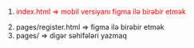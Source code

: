 1) <p style="color: red;"> index.html => mobil versiyanı figma ilə birəbir etmək </p>
2) pages/register.html => figma ilə birəbir etmək
3) pages/ => digər səhifələri yazmaq
